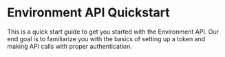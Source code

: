 # Environment API Quickstart

This is a quick start guide to get you started with the Environment API. Our end goal is to familiarize you with the basics of setting up a token and making API calls with proper authentication.
